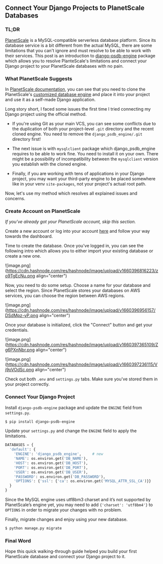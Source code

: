 ## Connect Your Django Projects to PlanetScale Databases

### TL;DR
[PlanetScale](https://planetscale.com/) is a MySQL-compatible serverless database platform. Since its database service is a bit different from the actual MySQL, there are some limitations that you can't ignore and must resolve to be able to work with their services. This post is an introduction to [django-psdb-engine](https://pypi.org/project/django-psdb-engine/) package which allows you to resolve PlanteScale's limitations and connect your Django project to your PlanetScale databases with no pain.

### What PlanetScale Suggests
In [PlanetScale documentation](https://planetscale.com/docs/tutorials/connect-django-app), you can see that you need to clone the PlanetScale's [customized database engine](https://github.com/planetscale/django_psdb_engine) and place it into your project and use it as a self-made Django application.

Long story short, I faced some issues the first time I tried connecting my Django project using the official method.

- If you're using Git as your main VCS, you can see some conflicts due to the duplication of both your project-level `.git` directory and the recent cloned engine. You need to remove the `django_psdb_engine/.git` directory first!

- The next issue is with `mysqlclient` package which  django_psdb_engine requires to be able to work fine. You need to install it on your own. There might be a possibility of incompatibility between the `mysqlclient` version you establish with the cloned engine.

- Finally, if you are working with tens of applications in your Django project, you may want your third-party engine to be placed somewhere like in your venv `site-packages`, not your project's actual root path.

Now, let's use my method which resolves all explained issues and concerns.

### Create Account on PlanetScale
*If you've already got your PlanetScale account, skip this section.*

Create a new account or log into your account [here](https://auth.planetscale.com/sign-in) and follow your way towards the dashboard.

Time to create the database. Once you've logged in, you can see the following intro which allows you to either import your existing database or create a new one.

![image.png](https://cdn.hashnode.com/res/hashnode/image/upload/v1660396816223/zo9TgEcNu.png align="center")

Now, you need to do some setup. Choose a name for your database and select the region. Since PlanetScale stores your databases on AWS services, you can choose the region between AWS regions.

![image.png](https://cdn.hashnode.com/res/hashnode/image/upload/v1660396956157/DSdMpz-yP.png align="center")

Once your database is initialized, click the "Connect" button and get your credentials.

![image.png](https://cdn.hashnode.com/res/hashnode/image/upload/v1660397365109/Zg6PXnNbr.png align="center")

![image.png](https://cdn.hashnode.com/res/hashnode/image/upload/v1660397236115/Vj9oVOdSc.png align="center")

Check out both `.env` and `settings.py` tabs. Make sure you've stored them in your project correctly.

### Connect Your Django Project
Install `django-psdb-engine` package and update the `ENGINE` field from `settings.py`.

```sh
$ pip install django-psdb-engine
```

Update your `settings.py` and change the `ENGINE` field to apply the limitations.

```python
DATABASES = {
  'default': {
    'ENGINE': 'django_psdb_engine',     # new
    'NAME': os.environ.get('DB_NAME'),
    'HOST': os.environ.get('DB_HOST'),
    'PORT': os.environ.get('DB_PORT'),
    'USER': os.environ.get('DB_USER'),
    'PASSWORD': os.environ.get('DB_PASSWORD'),
    'OPTIONS': {'ssl': {'ca': os.environ.get('MYSQL_ATTR_SSL_CA')}}
  }
}
```

Since the MySQL engine uses utf8bm3 charset and it’s not supported by PlanetScale’s engine yet, you may need to add `{'charset': 'utf8bm4'}` to `OPTIONS` in order to migrate your changes with no problem.

Finally, migrate changes and enjoy using your new database.

```sh
$ python manage.py migrate
```

### Final Word
Hope this quick walking-through guide helped you build your first PlanetScale database and connect your Django project to it.